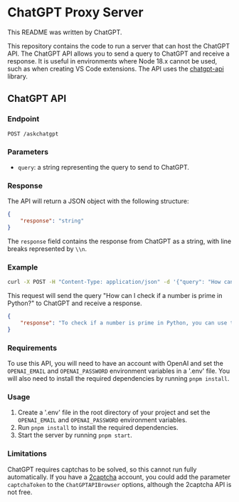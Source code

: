 # ChatGPT Proxy Server

This README was written by ChatGPT.

This repository contains the code to run a server that can host the ChatGPT API. The ChatGPT API allows you to send a query to ChatGPT and receive a response. It is useful in environments where Node 18.x cannot be used, such as when creating VS Code extensions. The API uses the [chatgpt-api](https://github.com/transitive-bullshit/chatgpt-api) library.

## ChatGPT API

### Endpoint

`POST /askchatgpt`

### Parameters

- `query`: a string representing the query to send to ChatGPT.

### Response

The API will return a JSON object with the following structure:

```json
{
	"response": "string"
}
```

The `response` field contains the response from ChatGPT as a string, with line breaks represented by `\\n`.

### Example

```bash
curl -X POST -H "Content-Type: application/json" -d '{"query": "How can I check if a number is prime in Python?"}' localhost:3000/askchatgpt
```

This request will send the query "How can I check if a number is prime in Python?" to ChatGPT and receive a response.

```json
{
	"response": "To check if a number is prime in Python, you can use the following code:\n\ndef is_prime(n):\n    if n < 2:\n        return False\n    for i in range(2, int(n ** 0.5) + 1):\n        if n % i == 0:\n            return False\n    return True"
}
```

### Requirements

To use this API, you will need to have an account with OpenAI and set the `OPENAI_EMAIL` and `OPENAI_PASSWORD` environment variables in a '.env' file. You will also need to install the required dependencies by running `pnpm install`.

### Usage

1. Create a '.env' file in the root directory of your project and set the `OPENAI_EMAIL` and `OPENAI_PASSWORD` environment variables.
2. Run `pnpm install` to install the required dependencies.
3. Start the server by running `pnpm start`.

### Limitations

ChatGPT requires captchas to be solved, so this cannot run fully automatically. If you have a [2captcha](https://2captcha.com/) account, you could add the parameter `captchaToken` to the `ChatGPTAPIBrowser` options, although the 2captcha API is not free.
